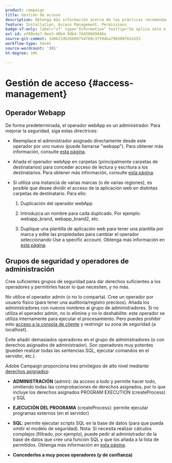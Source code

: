 ```yaml
---
product: campaign
title: Gestión de acceso
description: Obtenga más información acerca de las prácticas recomendadas de administración de acceso
feature: Installation, Access Management, Permissions
badge-v7-only: label="v7" type="Informative" tooltip="Se aplica solo a Campaign Classic v7"
exl-id: af88e4e7-0ee3-48b4-9db4-7dd390d9d46a
source-git-commit: 3a9b21d626b60754789c3f594ba798309f62a553
workflow-type: tm+mt
source-wordcount: '381'
ht-degree: 10%

---
```


# Gestión de acceso {#access-management}



## Operador Webapp

De forma predeterminada, el operador webApp es un administrador. Para mejorar la seguridad, siga estas directrices:

* Reemplace el administrador asignado directamente desde este operador por uno nuevo (puede llamarse &quot;webapp&quot;). Para obtener más información, consulte [esta página](../../platform/using/access-management.md).

* Añada el operador webApp en carpetas (principalmente carpetas de destinatarios) para conceder acceso de lectura y escritura a los destinatarios. Para obtener más información, consulte [esta página](../../platform/using/access-management.md).

* Si utiliza una instancia de varias marcas (o de varias regiones), es posible que desee dividir el acceso de la aplicación web en distintas carpetas de destinatario. Para ello:

   1. Duplicación del operador webApp

   1. Introduzca un nombre para cada duplicado. Por ejemplo: webapp_brand, webapp_brand2, etc.

   1. Duplique una plantilla de aplicación web para tener una plantilla por marca y edite las propiedades para cambiar el operador seleccionando Use a specific account.  Obtenga más información en [esta página](../../web/using/defining-web-forms-properties.md).

## Grupos de seguridad y operadores de administración

Cree suficientes grupos de seguridad para dar derechos suficientes a los operadores y permitirles hacer lo que necesiten, y no más.

No utilice el operador admin (o no lo comparta). Cree un operador por usuario físico (para tener una auditoría/registro precisos). Añada los administradores con nuevos nombres al grupo de administradores. Si no utiliza el operador admin, no lo elimine y no lo deshabilite: este operador se utiliza internamente para ejecutar el procesamiento. Pero puedes prohibir esto [acceso a la consola de cliente](../../platform/using/access-management.md) y restringir su zona de seguridad (a localhost).

Evite añadir demasiados operadores en el grupo de administradores (o con derechos asignados de administrador). Son operadores muy potentes (pueden realizar todas las sentencias SQL, ejecutar comandos en el servidor, etc.).

Adobe Campaign proporciona tres privilegios de alto nivel mediante [derechos asignados](../../platform/using/access-management.md#named-rights):

* **ADMINISTRACIÓN** (admin): da acceso a todo y permite hacer todo, omitiendo todas las comprobaciones de derechos asignados, por lo que incluye los derechos asignados PROGRAM EXECUTION (createProcess) y SQL

* **EJECUCIÓN DEL PROGRAMA** (createProcess): permite ejecutar programas externos (en el servidor)

* **SQL**: permite ejecutar scripts SQL en la base de datos (para que pueda omitir el modelo de seguridad). Nota: Si necesita realizar cálculos complejos (filtrado, por ejemplo), puede pedir al administrador de la base de datos que cree una función SQL y que los añada a la lista de permitidos. Obtenga más información en [esta página](../../installation/using/scripting-coding-guidelines.md).

* **Concederlos a muy pocos operadores (y de confianza)**
